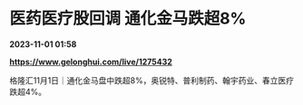 # 医药医疗股回调 通化金马跌超8%

**2023-11-01 01:58**

**https://www.gelonghui.com/live/1275432**

格隆汇11月1日｜通化金马盘中跌超8%，奥锐特、普利制药、翰宇药业、春立医疗跌超4%。